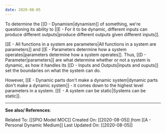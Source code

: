 ```yaml
---
date: 2020-08-05
---
```


To determine the [[D - Dynamism|dynamism]] of something, we're questioning its ability to [[E - For it to be dynamic, different inputs can produce different outputs|produce different outputs given different inputs]]. 

[[E - All functions in a system are parameters|All functions in a system are parameters]] and [[E - Parameters determine how a system operates|parameters determine how a system operates]]. Thus, [[D - Parameter|parameters]] are what determine whether or not a system is dynamic, as how it handles its [[D - Inputs and Outputs|inputs and ouputs]] set the boundaries on what the system can do. 

However, [[E - Dynamic parts don't make a dynamic system|dynamic parts don't make a dynamic system]] - it comes down to the highest level parameters in a system. [[E - A system can be static|Systems can be static]]. 

---
**See also/ References**:

Related To: [[SPIO Model MOC]]
Created On: [[2020-08-05]] *from* [[A - Personal Dynamic Medium]]
Last Updated On: [[2020-08-05]]